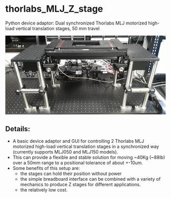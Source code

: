 # thorlabs_MLJ_Z_stage
Python device adaptor: Dual synchronized Thorlabs MLJ motorized high-load vertical translation stages, 50 mm travel

![social_preview](https://github.com/amsikking/thorlabs_MLJ_Z_stage/blob/main/social_preview.png)

## Details:
- A basic device adaptor and GUI for controlling 2 Thorlabs MLJ motorized high-load vertical translation stages in a synchronized way (currently supports MLJ050 and MLJ150 models).
- This can provide a flexible and stable solution for moving ~40Kg (~88lb) over a 50mm range to a positional tolerance of about +-10um.
- Some benefits of this setup are:
  - the stages can hold their position without power
  - the simple breadboard interface can be combined with a variety of mechanics to produce Z stages for different applications.
  - the relatively low cost.
